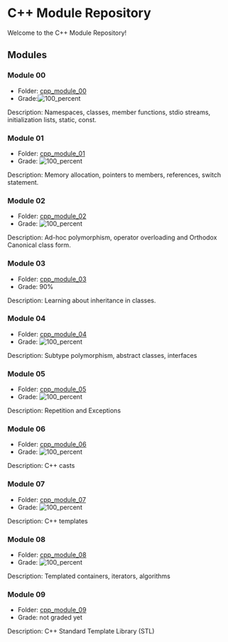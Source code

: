 # C++ Module Repository

Welcome to the C++ Module Repository!

## Modules

### Module 00

- Folder: [cpp_module_00](cpp_module_00/)
- Grade:![100_percent](https://github.com/t-pereira06/42_cpp_modules/assets/118270669/adeaa1d5-9340-48d1-b42c-a8e7a9296098)


Description: Namespaces, classes, member functions, stdio streams, initialization lists, static, const.

### Module 01

- Folder: [cpp_module_01](cpp_module_01/)
- Grade: ![100_percent](https://github.com/t-pereira06/42_cpp_modules/assets/118270669/adeaa1d5-9340-48d1-b42c-a8e7a9296098)

Description: Memory allocation, pointers to members, references, switch statement.

### Module 02

- Folder: [cpp_module_02](cpp_module_02/)
- Grade: ![100_percent](https://github.com/t-pereira06/42_cpp_modules/assets/118270669/adeaa1d5-9340-48d1-b42c-a8e7a9296098)

Description: Ad-hoc polymorphism, operator overloading and Orthodox Canonical class form.

### Module 03

- Folder: [cpp_module_03](cpp_module_03/)
- Grade: 90%

Description: Learning about inheritance in classes.

### Module 04

- Folder: [cpp_module_04](cpp_module_04/)
- Grade: ![100_percent](https://github.com/t-pereira06/42_cpp_modules/assets/118270669/adeaa1d5-9340-48d1-b42c-a8e7a9296098)

Description: Subtype polymorphism, abstract classes, interfaces

### Module 05

- Folder: [cpp_module_05](cpp_module_05/)
- Grade: ![100_percent](https://github.com/t-pereira06/42_cpp_modules/assets/118270669/adeaa1d5-9340-48d1-b42c-a8e7a9296098)

Description: Repetition and Exceptions

### Module 06

- Folder: [cpp_module_06](cpp_module_06/)
- Grade: ![100_percent](https://github.com/t-pereira06/42_cpp_modules/assets/118270669/adeaa1d5-9340-48d1-b42c-a8e7a9296098)

Description: C++ casts

### Module 07

- Folder: [cpp_module_07](cpp_module_07/)
- Grade: ![100_percent](https://github.com/t-pereira06/42_cpp_modules/assets/118270669/adeaa1d5-9340-48d1-b42c-a8e7a9296098)

Description: C++ templates

### Module 08

- Folder: [cpp_module_08](cpp_module_08/)
- Grade: ![100_percent](https://github.com/t-pereira06/42_cpp_modules/assets/118270669/adeaa1d5-9340-48d1-b42c-a8e7a9296098)

Description: Templated containers, iterators, algorithms

### Module 09

- Folder: [cpp_module_09](cpp_module_09/)
- Grade: not graded yet

Description: C++ Standard Template Library (STL)
